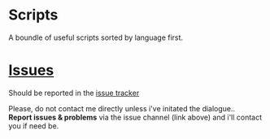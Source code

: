 Scripts
=======

A boundle of useful scripts sorted by language first.


[Issues](https://github.com/Torxed/Scripts/issues)
==================================================
Should be reported in the [issue tracker](https://github.com/Torxed/Scripts/issues)

Please, do not contact me directly unless i've initated the dialogue..<br>
<b>Report issues & problems</b> via the issue channel (link above) and i'll contact you if need be.
